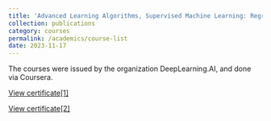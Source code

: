 ```yaml
---
title: 'Advanced Learning Algorithms, Supervised Machine Learning: Regression & Classification'
collection: publications
category: courses
permalink: /academics/course-list
date: 2023-11-17
---
```


The courses were issued by the organization DeepLearning.AI, and done via Coursera. 

[View certificate[1]](https://www.coursera.org/account/accomplishments/certificate/APDTPVACFE7D)

[View certificate[2]](https://www.coursera.org/account/accomplishments/verify/C8LQHTDZJTM6?utm_source=link&utm_medium=certificate&utm_content=cert_image&utm_campaign=sharing_cta&utm_product=course)